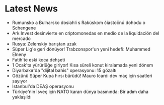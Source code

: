 # Latest News
-  Rumunsko a Bulharsko dosiahli s Rakúskom čiastočnú dohodu o Schengene
-  Ark Invest desinvierte en criptomonedas en medio de la liquidación del mercado
-  Rusya: Zelenskiy barıştan uzak
-  Süper Lig'e geri dönüyor! Trabzonspor'un yeni hedefi: Muhammed Elneny
-  Fatih'te eski koca dehşeti
-  1 Ocak'ta yürürlüğe giriyor! Kısa süreli konut kiralamada yeni dönem
-  Diyarbakır'da "dijital bahis" operasyonu: 15 gözaltı
-  Gözünü Süper Kupa hırsı bürüdü! Mauro Icardi dev maç için saatleri sayıyor
-  İstanbul'da DEAŞ operasyonu
-  Türkiye'nin İsveç için NATO kararı dünya basınında: Bir adım daha yaklaşıldı
